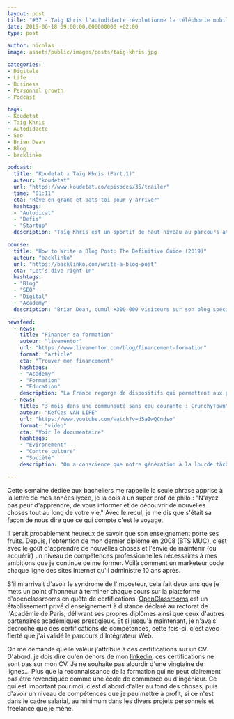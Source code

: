 ```yaml
---
layout: post
title: "#37 - Taig Khris l'autodidacte révolutionne la téléphonie mobile"
date: 2019-06-18 09:00:00.000000000 +02:00
type: post

author: nicolas
image: assets/public/images/posts/taig-khris.jpg

categories:
- Digitale
- Life
- Business
- Personnal growth
- Podcast

tags:
- Koudetat
- Taig Khris
- Autodidacte
- Seo
- Brian Dean
- Blog
- backlinko

podcast:
  title: "Koudetat x Taïg Khris (Part.1)"
  auteur: "koudetat"
  url: "https://www.koudetat.co/episodes/35/trailer"
  time: "01:11"
  cta: "Rêve en grand et bats-toi pour y arriver"
  hashtags:
  - "Autodicat"
  - "Defis"
  - "Startup"
  description: "Taïg Khris est un sportif de haut niveau au parcours atypique qui est entré dans l’Histoire des sports extrêmes en devenant le champion du monde de roller le plus titré. Au-delà de son sport, Taïg a toujours eu la fibre de l’entrepreneuriat. Sans avoir été à l’école une seule fois, il est aujourd’hui le fondateur et CEO d’une startup dans les télécoms appelée onoff, qui a levé 15 millions d’euros. Une application qui permet d’avoir d'autres numéros de téléphone sans carte sim. Découvre le parcours étonnant de Taïg Khris, de son ambition, et de sa détermination a être le premier à révolutionner le monde des télécoms."

course:
  title: "How to Write a Blog Post: The Definitive Guide (2019)"
  auteur: "backlinko"
  url: "https://backlinko.com/write-a-blog-post"
  cta: "Let’s dive right in"
  hashtags:
  - "Blog"
  - "SEO"
  - "Digital"
  - "Academy"
  description: "Brian Dean, cumul +300 000 visiteurs sur son blog spécialisé en SEO chaque mois et est une référence de ce demaine. Il nous propose guide hyper complet (en anglais) et très bien documenté pour créer des articles de blog qui répondent à des contraintes de référencement naturel."

newsfeed:
  - news: 
    title: "Financer sa formation"
    auteur: "livementor"
    url: "https://www.livementor.com/blog/financement-formation"
    format: "article"
    cta: "Trouver mon financement"
    hashtags:
    - "Academy"
    - "Formation"
    - "Education"
    description: "La France regorge de dispositifs qui permettent aux porteurs de projet de faire financer leurs formations."
  - news: 
    title: "3 mois dans une communauté sans eau courante : CrunchyTown"
    auteur: "KefCes VAN LIFE"
    url: "https://www.youtube.com/watch?v=d5aIwQCndso"
    format: "video"
    cta: "Voir le documentaire"
    hashtags:
    - "Evironement"
    - "Contre culture"
    - "Société"
    description: "On a conscience que notre génération à la lourde tâche de trouver des solutions face aux enjeux climatiques actuels. Le modèle de société que nous avons pendant longtemps idéalisé et encore dominant aujourd’hui, n’est pas viable à long terme. Voici le quotidien des habitants de CrunchyTown qui répondent à leur façon à cet enjeu."    

---
```

Cette semaine dédiée aux bacheliers me rappelle la seule phrase apprise à la lettre de mes années lycée, je la dois à un super prof de philo : "N'ayez pas peur d'apprendre, de vous informer et de découvrir de nouvelles choses tout au long de votre vie." Avec le recul, je me dis que s'était sa façon de nous dire que ce qui compte c'est le voyage.

Il serait probablement heureux de savoir que son enseignement porte ses fruits. Depuis, l'obtention de mon dernier diplôme en 2008 (BTS MUC), c'est avec le goût d'apprendre de nouvelles choses et l'envie de maintenir (ou acquérir) un niveau de compétences professionnelles nécessaires à mes ambitions que je continue de me former. Voilà comment un marketeur code chaque ligne des sites internet qu'il administre 10 ans après.

S'il m'arrivait d'avoir le syndrome de l'imposteur, cela fait deux ans que je mets un point d'honneur à terminer chaque cours sur la plateforme d'openclassrooms en quête de certifications. [OpenClassrooms](https://openclassrooms.com/fr/) est un établissement privé d'enseignement à distance déclaré au rectorat de l'Académie de Paris, délivrant ses propres diplômes ainsi que ceux d'autres partenaires académiques prestigieux. Et si jusqu'à maintenant, je n'avais décroché que des certifications de compétences, cette fois-ci, c'est avec fierté que j'ai validé le parcours d'Intégrateur Web.

On me demande quelle valeur j'attribue à ces certifications sur un CV. D'abord, je dois dire qu'en dehors de mon [linkedin](https://www.linkedin.com/in/nicolasjouanno/), ces certifications ne sont pas sur mon CV. Je ne souhaite pas alourdir d'une vingtaine de lignes... Plus que la reconnaissance de la formation qui ne peut clairement pas être revendiquée comme une école de commerce ou d'ingénieur. Ce qui est important pour moi, c'est d'abord d'aller au fond des choses, puis d'avoir un niveau de compétences que je peu mettre à profit, si ce n'est dans le cadre salarial, au minimum dans les divers projets personnels et freelance que je mène.